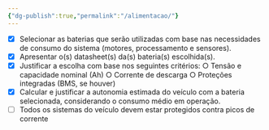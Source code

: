 ```yaml
---
{"dg-publish":true,"permalink":"/alimentacao/"}
---
```


- [x] Selecionar as baterias que serão utilizadas com base nas necessidades de consumo do sistema (motores, processamento e sensores).
- [x] Apresentar o(s) datasheet(s) da(s) bateria(s) escolhida(s).
- [x] Justificar a escolha com base nos seguintes critérios:
○ Tensão e capacidade nominal (Ah)
○ Corrente de descarga
○ Proteções integradas (BMS, se houver)
- [x] Calcular e justificar a autonomia estimada do veículo com a bateria selecionada, considerando o consumo médio em operação.
- [ ] Todos os sistemas do veículo devem estar protegidos contra picos de corrente